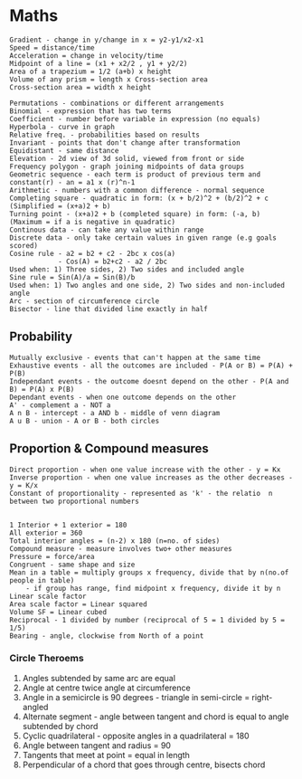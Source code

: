 # Maths
```
Gradient - change in y/change in x = y2-y1/x2-x1
Speed = distance/time
Acceleration = change in velocity/time
Midpoint of a line = (x1 + x2/2 , y1 + y2/2)
Area of a trapezium = 1/2 (a+b) x height
Volume of any prism = length x Cross-section area
Cross-section area = width x height

Permutations - combinations or different arrangements
Binomial - expression that has two terms
Coefficient - number before variable in expression (no equals)
Hyperbola - curve in graph
Relative freq. - probabilities based on results
Invariant - points that don't change after transformation
Equidistant - same distance
Elevation - 2d view of 3d solid, viewed from front or side
Frequency polygon - graph joining midpoints of data groups
Geometric sequence - each term is product of previous term and constant(r) - an = a1 x (r)^n-1
Arithmetic - numbers with a common difference - normal sequence
Completing square - quadratic in form: (x + b/2)^2 + (b/2)^2 + c (Simplified = (x+a)2 + b)
Turning point - (x+a)2 + b (completed square) in form: (-a, b) (Maximum = if a is negative in quadratic)
Continous data - can take any value within range
Discrete data - only take certain values in given range (e.g goals scored)
Cosine rule - a2 = b2 + c2 - 2bc x cos(a)
            - Cos(A) = b2+c2 - a2 / 2bc
Used when: 1) Three sides, 2) Two sides and included angle
Sine rule = Sin(A)/a = Sin(B)/b 
Used when: 1) Two angles and one side, 2) Two sides and non-included angle
Arc - section of circumference circle
Bisector - line that divided line exactly in half
```

## Probability
```
Mutually exclusive - events that can't happen at the same time
Exhaustive events - all the outcomes are included - P(A or B) = P(A) + P(B)
Independant events - the outcome doesnt depend on the other - P(A and B) = P(A) x P(B)
Dependant events - when one outcome depends on the other
A' - complement a - NOT a
A n B - intercept - a AND b - middle of venn diagram
A u B - union - A or B - both circles
```
## Proportion & Compound measures
```
Direct proportion - when one value increase with the other - y = Kx
Inverse proportion - when one value increases as the other decreases - y = K/x
Constant of proportionality - represented as 'k' - the relatio  n between two proportional numbers


1 Interior + 1 exterior = 180
All exterior = 360
Total interior angles = (n-2) x 180 (n=no. of sides)
Compound measure - measure involves two+ other measures
Pressure = force/area
Congruent - same shape and size
Mean in a table = multiply groups x frequency, divide that by n(no.of people in table)
    - if group has range, find midpoint x frequency, divide it by n
Linear scale factor
Area scale factor = Linear squared
Volume SF = Linear cubed
Reciprocal - 1 divided by number (reciprocal of 5 = 1 divided by 5 = 1/5)
Bearing - angle, clockwise from North of a point
```
### Circle Theroems 
1) Angles subtended by same arc are equal
2) Angle at centre twice angle at circumference
3) Angle in a semicircle is 90 degrees - triangle in semi-circle = right-angled
4) Alternate segment - angle between tangent and chord is equal to angle subtended by chord
5) Cyclic quadrilateral - opposite angles in a quadrilateral = 180
6) Angle between tangent and radius = 90
7) Tangents that meet at point = equal in length
8) Perpendicular of a chord that goes through centre, bisects chord
